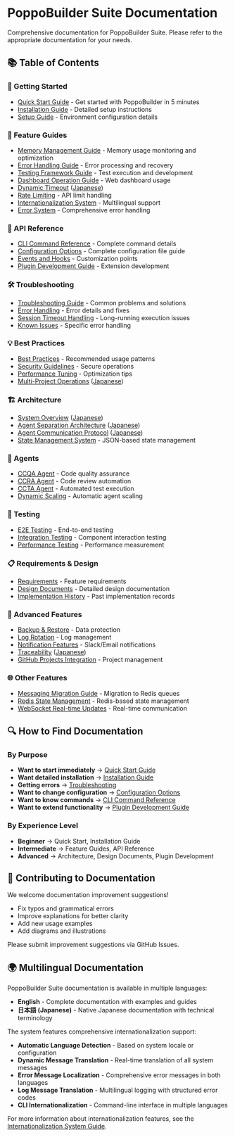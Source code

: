 # PoppoBuilder Suite Documentation

Comprehensive documentation for PoppoBuilder Suite. Please refer to the appropriate documentation for your needs.

## 📚 Table of Contents

### 🚀 Getting Started
- [Quick Start Guide](guides/quick-start.md) - Get started with PoppoBuilder in 5 minutes
- [Installation Guide](INSTALL.md) - Detailed setup instructions
- [Setup Guide](setup-guide.md) - Environment configuration details

### 🎯 Feature Guides
- [Memory Management Guide](features/memory-management-guide.md) - Memory usage monitoring and optimization
- [Error Handling Guide](features/error-handling-guide.md) - Error processing and recovery
- [Testing Framework Guide](features/testing-guide.md) - Test execution and development
- [Dashboard Operation Guide](features/dashboard-guide.md) - Web dashboard usage
- [Dynamic Timeout](features/dynamic-timeout_en.md) ([Japanese](features/dynamic-timeout.md))
- [Rate Limiting](features/rate-limiting.md) - API limit handling
- [Internationalization System](features/i18n-system.md) - Multilingual support
- [Error System](features/error-system.md) - Comprehensive error handling

### 📖 API Reference
- [CLI Command Reference](api/cli-reference.md) - Complete command details
- [Configuration Options](config-management.md) - Complete configuration file guide
- [Events and Hooks](api/events-and-hooks.md) - Customization points
- [Plugin Development Guide](api/plugin-development.md) - Extension development

### 🛠️ Troubleshooting
- [Troubleshooting Guide](troubleshooting.md) - Common problems and solutions
- [Error Handling](error-handling.md) - Error details and fixes
- [Session Timeout Handling](session-timeout-handling.md) - Long-running execution issues
- [Known Issues](troubleshoot/) - Specific error handling

### 💡 Best Practices
- [Best Practices](best-practices.md) - Recommended usage patterns
- [Security Guidelines](security/agent-authentication.md) - Secure operations
- [Performance Tuning](performance-tuning.md) - Optimization tips
- [Multi-Project Operations](guides/multi-project-guide_en.md) ([Japanese](guides/multi-project-guide.md))

### 🏗️ Architecture
- [System Overview](architecture/system-overview.md) ([Japanese](ja/system-overview.md))
- [Agent Separation Architecture](architecture/agent-separation_en.md) ([Japanese](architecture/agent-separation.md))
- [Agent Communication Protocol](design/agent-communication-protocol_en.md) ([Japanese](design/agent-communication-protocol.md))
- [State Management System](unified-state-management.md) - JSON-based state management

### 🤖 Agents
- [CCQA Agent](agents/ccqa-agent.md) - Code quality assurance
- [CCRA Agent](agents/ccra-agent.md) - Code review automation
- [CCTA Agent](agents/ccta-agent.md) - Automated test execution
- [Dynamic Scaling](agents/dynamic-scaling.md) - Automatic agent scaling

### 🧪 Testing
- [E2E Testing](testing/e2e-testing.md) - End-to-end testing
- [Integration Testing](testing/integration-testing.md) - Component interaction testing
- [Performance Testing](testing/performance-testing.md) - Performance measurement

### 📋 Requirements & Design
- [Requirements](requirements/) - Feature requirements
- [Design Documents](design/) - Detailed design documentation
- [Implementation History](implementation-history/) - Past implementation records

### 🔧 Advanced Features
- [Backup & Restore](backup-restore.md) - Data protection
- [Log Rotation](log-rotation.md) - Log management
- [Notification Features](guides/notification-guide.md) - Slack/Email notifications
- [Traceability](guides/traceability-guide_en.md) ([Japanese](guides/traceability-guide.md))
- [GitHub Projects Integration](github-projects-integration.md) - Project management

### 🌐 Other Features
- [Messaging Migration Guide](messaging-migration-guide.md) - Migration to Redis queues
- [Redis State Management](redis-state-management.md) - Redis-based state management
- [WebSocket Real-time Updates](websocket-realtime-updates.md) - Real-time communication

## 🔍 How to Find Documentation

### By Purpose
- **Want to start immediately** → [Quick Start Guide](guides/quick-start.md)
- **Want detailed installation** → [Installation Guide](INSTALL.md)
- **Getting errors** → [Troubleshooting](troubleshooting.md)
- **Want to change configuration** → [Configuration Options](config-management.md)
- **Want to know commands** → [CLI Command Reference](api/cli-reference.md)
- **Want to extend functionality** → [Plugin Development Guide](api/plugin-development.md)

### By Experience Level
- **Beginner** → Quick Start, Installation Guide
- **Intermediate** → Feature Guides, API Reference
- **Advanced** → Architecture, Design Documents, Plugin Development

## 📝 Contributing to Documentation

We welcome documentation improvement suggestions!
- Fix typos and grammatical errors
- Improve explanations for better clarity
- Add new usage examples
- Add diagrams and illustrations

Please submit improvement suggestions via GitHub Issues.

## 🌍 Multilingual Documentation

PoppoBuilder Suite documentation is available in multiple languages:
- **English** - Complete documentation with examples and guides
- **日本語 (Japanese)** - Native Japanese documentation with technical terminology

The system features comprehensive internationalization support:
- **Automatic Language Detection** - Based on system locale or configuration
- **Dynamic Message Translation** - Real-time translation of all system messages
- **Error Message Localization** - Comprehensive error messages in both languages
- **Log Message Translation** - Multilingual logging with structured error codes
- **CLI Internationalization** - Command-line interface in multiple languages

For more information about internationalization features, see the [Internationalization System Guide](features/i18n-system.md).